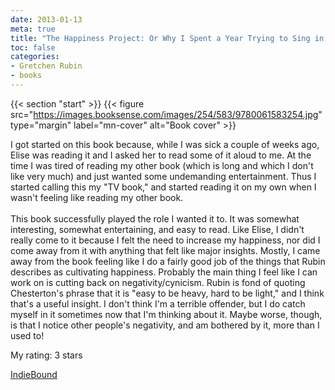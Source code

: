 ```yaml
---
date: 2013-01-13
meta: true
title: "The Happiness Project: Or Why I Spent a Year Trying to Sing in the Morning, Clean My Closets, Fight Right, Read Aristotle, and Generally Have More Fun"
toc: false
categories:
- Gretchen Rubin
- books
---
```


{{< section "start" >}}
{{< figure src="https://images.booksense.com/images/254/583/9780061583254.jpg" type="margin" label="mn-cover" alt="Book cover" >}}

I got started on this book because, while I was sick a couple of weeks ago, Elise was reading it and I asked her to read some of it aloud to me. At the time I was tired of reading my other book (which is long and which I don't like very much) and just wanted some undemanding entertainment. Thus I started calling this my "TV book," and started reading it on my own when I wasn't feeling like reading my other book.<br /><br />This book successfully played the role I wanted it to. It was somewhat interesting, somewhat entertaining, and easy to read. Like Elise, I didn't really come to it because I felt the need to increase my happiness, nor did I come away from it with anything that felt like major insights. Mostly, I came away from the book feeling like I do a fairly good job of the things that Rubin describes as cultivating happiness. Probably the main thing I feel like I can work on is cutting back on negativity/cynicism. Rubin is fond of quoting Chesterton's phrase that it is "easy to be heavy, hard to be light," and I think that's a useful insight. I don't think I'm a terrible offender, but I do catch myself in it sometimes now that I'm thinking about it. Maybe worse, though, is that I notice other people's negativity, and am bothered by it, more than I used to! 

My rating: 3 stars  

[IndieBound](https://www.indiebound.org/book/9780061583254)
